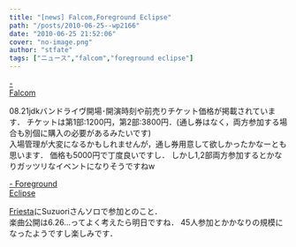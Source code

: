 ```yaml
---
title: "[news] Falcom,Foreground Eclipse"
path: "/posts/2010-06-25--wp2166"
date: "2010-06-25 21:52:06"
cover: "no-image.png"
author: "stfate"
tags: ["ニュース","falcom","foreground eclipse"]
---
```


<style type="text/css">
<!--
p {white-space: pre-wrap};
-->
</style>

<a  href="http://www.falcom.com/jdk/index.html" target="_blank">- Falcom</a>
<div >08.21jdkバンドライヴ開場･開演時刻や前売りチケット価格が掲載されています．
チケットは第1部:1200円，第2部:3800円．(通し券はなく，両方参加する場合も別個に購入の必要があるみたいです)
<div >入場管理が大変になるかもしれませんが，通し券用意して欲しかったかなーとも思います．
価格も5000円で丁度良いですし．
しかし1,2部両方参加するとかなりガッツリなイベントになりそうですねw</div></div>

<a  href="http://www.fg-eclipse.net/" target="_blank">- Foreground Eclipse</a>
<div ><a href="http://friesta.crowsclaw.info/">Friesta</a>にSuzuoriさんソロで参加とのこと．
<div >楽曲公開は6.26…ってよく考えたら明日ですね．
45人参加とかかなりの規模になったようですし楽しみです．</div></div>